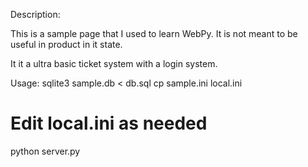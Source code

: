 Description:

This is a sample page that I used to learn WebPy.  It is not meant to be useful in product in it state.

It it a ultra basic ticket system with a login system.

Usage:
sqlite3 sample.db < db.sql
cp sample.ini local.ini
# Edit local.ini as needed
python server.py
